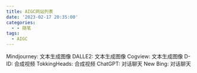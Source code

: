```yaml
---
title: AIGC网站列表
date: '2023-02-17 20:35:00'
categories:
  - - 随笔
tags:
  - AIGC
---
```

Mindjourney: 文本生成图像
DALLE2: 文本生成图像
Cogview: 文本生成图像
D-ID: 合成视频
TokkingHeads: 合成视频
ChatGPT: 对话聊天
New Bing: 对话聊天

